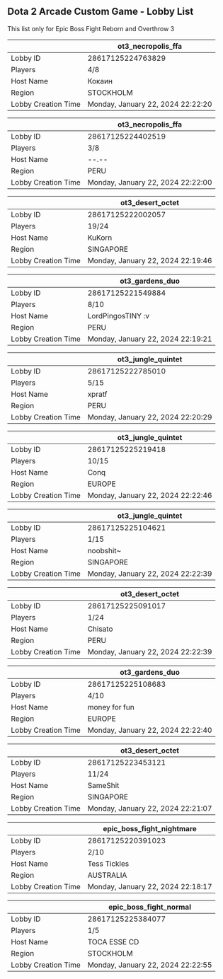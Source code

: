 ## Dota 2 Arcade Custom Game - Lobby List

This list only for Epic Boss Fight Reborn and Overthrow 3

|  | ot3_necropolis_ffa |
| ------ | ------ |
| Lobby ID | 28617125224763829 |
| Players | 4/8 |
| Host Name | Кокаин |
| Region | STOCKHOLM |
| Lobby Creation Time | Monday, January 22, 2024 22:22:20 |


|  | ot3_necropolis_ffa |
| ------ | ------ |
| Lobby ID | 28617125224402519 |
| Players | 3/8 |
| Host Name | --.-- |
| Region | PERU |
| Lobby Creation Time | Monday, January 22, 2024 22:22:00 |


|  | ot3_desert_octet |
| ------ | ------ |
| Lobby ID | 28617125222002057 |
| Players | 19/24 |
| Host Name | KuKorn |
| Region | SINGAPORE |
| Lobby Creation Time | Monday, January 22, 2024 22:19:46 |


|  | ot3_gardens_duo |
| ------ | ------ |
| Lobby ID | 28617125221549884 |
| Players | 8/10 |
| Host Name | LordPingosTINY :v |
| Region | PERU |
| Lobby Creation Time | Monday, January 22, 2024 22:19:21 |


|  | ot3_jungle_quintet |
| ------ | ------ |
| Lobby ID | 28617125222785010 |
| Players | 5/15 |
| Host Name | xpratf |
| Region | PERU |
| Lobby Creation Time | Monday, January 22, 2024 22:20:29 |


|  | ot3_jungle_quintet |
| ------ | ------ |
| Lobby ID | 28617125225219418 |
| Players | 10/15 |
| Host Name | Conq |
| Region | EUROPE |
| Lobby Creation Time | Monday, January 22, 2024 22:22:46 |


|  | ot3_jungle_quintet |
| ------ | ------ |
| Lobby ID | 28617125225104621 |
| Players | 1/15 |
| Host Name | noobshit~ |
| Region | SINGAPORE |
| Lobby Creation Time | Monday, January 22, 2024 22:22:39 |


|  | ot3_desert_octet |
| ------ | ------ |
| Lobby ID | 28617125225091017 |
| Players | 1/24 |
| Host Name | Chisato |
| Region | PERU |
| Lobby Creation Time | Monday, January 22, 2024 22:22:39 |


|  | ot3_gardens_duo |
| ------ | ------ |
| Lobby ID | 28617125225108683 |
| Players | 4/10 |
| Host Name | money for fun |
| Region | EUROPE |
| Lobby Creation Time | Monday, January 22, 2024 22:22:40 |


|  | ot3_desert_octet |
| ------ | ------ |
| Lobby ID | 28617125223453121 |
| Players | 11/24 |
| Host Name | SameShit |
| Region | SINGAPORE |
| Lobby Creation Time | Monday, January 22, 2024 22:21:07 |


|  | epic_boss_fight_nightmare |
| ------ | ------ |
| Lobby ID | 28617125220391023 |
| Players | 2/10 |
| Host Name | Tess Tickles |
| Region | AUSTRALIA |
| Lobby Creation Time | Monday, January 22, 2024 22:18:17 |


|  | epic_boss_fight_normal |
| ------ | ------ |
| Lobby ID | 28617125225384077 |
| Players | 1/5 |
| Host Name | TOCA ESSE CD |
| Region | STOCKHOLM |
| Lobby Creation Time | Monday, January 22, 2024 22:22:55 |


